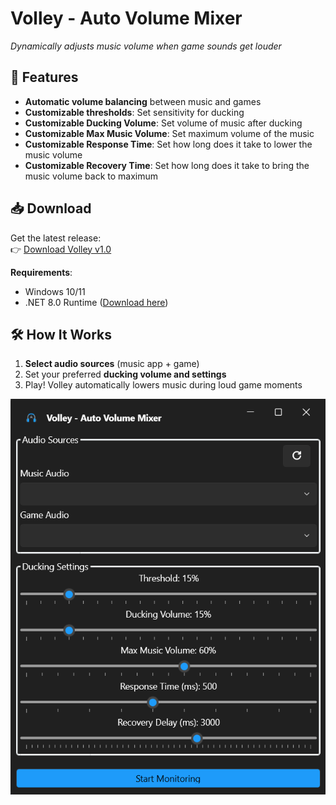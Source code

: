 # Volley - Auto Volume Mixer

*Dynamically adjusts music volume when game sounds get louder*

## 🎯 Features
- **Automatic volume balancing** between music and games
- **Customizable thresholds**: Set sensitivity for ducking
- **Customizable Ducking Volume**: Set volume of music after ducking
- **Customizable Max Music Volume**: Set maximum volume of the music
- **Customizable Response Time**: Set how long does it take to lower the music volume
- **Customizable Recovery Time**: Set how long does it take to bring the music volume back to maximum

## 📥 Download
Get the latest release:  
👉 [Download Volley v1.0](https://github.com/ANOOBALSA/Volley/releases/latest)  

**Requirements**:  
- Windows 10/11  
- .NET 8.0 Runtime ([Download here](https://dotnet.microsoft.com/download))

## 🛠️ How It Works
1. **Select audio sources** (music app + game)  
2. Set your preferred **ducking volume and settings**  
3. Play! Volley automatically lowers music during loud game moments  

![Screenshot](Screenshot.png)
